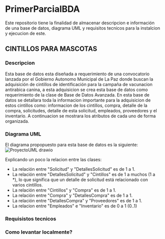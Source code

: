 # PrimerParcialBDA
Este repositorio tiene la finalidad de almacenar descripcion e información de una base de datos, diagrama UML y requisitos tecnicos para la instalcion y ejecucion de este. 

## CINTILLOS PARA MASCOTAS

### Descripcion
Esta base de datos esta diseñada a requerimiento de una convocatorio lanzada por el Gobierno Autonomo Municipal de La Paz donde buscan la adquisición de cintillos de identificación para la campaña de vacunacion antirabica canina, a esta adquisicion se crea esta base de datos como requerimiento de la clase de Base de Datos Avanzada. 
En esta base de datos se detallara toda la informacion importante para la adquisicion de estos cintillos como: informacion de los cintillos, compra, detalle de la compra, solicitudes, detalle de esta solicitud, empleados, proveedores y el inventario. A continuacion se mostrara los atributos de cada uno de forma organizada.

### Diagrama UML
El diagrama propopuesto para esta base de datos es la siguiente:
![ProyectoUML drawio](https://github.com/Cami7102/PrimerParcialBDA/assets/80707476/25ee545a-331b-447f-b811-65ce545d4e86)

Explicando un poco la relacion entre las clases: 
- La relación entre "Solicitud" y "DetallesSolicitud" es de 1 a 1.
- La relación entre "DetallesSolicitud" y "Cintillos" es de 1 a muchos (1 a *), lo que significa que un detalle de solicitud está relacionado con varios cintillos.
- La relación entre "Cintillos" y "Compra" es de 1 a 1.
- La relación entre "Compra" y "DetallesCompra" es de 1 a 1.
- La relación entre "DetallesCompra" y "Proveedores" es de 1 a 1.
- La relacion entre "Empleados" e "Inventario" es de 0 a 1 (0..1)

### Requisistos tecnicos

### Como levantar localmente?

